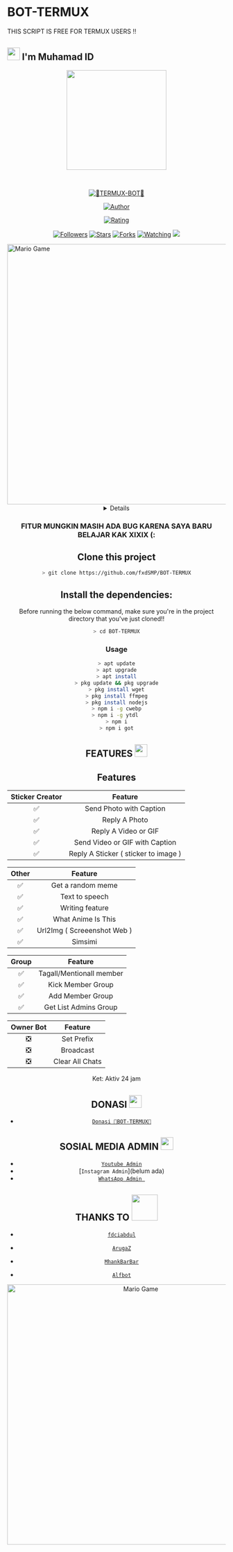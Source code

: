 # BOT-TERMUX
THIS SCRIPT IS FREE FOR TERMUX USERS !!

## <img src="https://github.com/TheDudeThatCode/TheDudeThatCode/blob/master/Assets/Hi.gif" width="29px"> I'm Muhamad ID
<p align="center">
<img src="https://raw.githubusercontent.com/fxdSMP/main/fxdSMP.jpg" width="230" height="230"/>
</p>
<br>



<p align="center">
<a href="#"><img title="👾TERMUX-BOT👾" src="https://img.shields.io/badge/fxdSMP-green?colorA=%23ff0000&colorB=%23017e40&style=for-the-badge"></a>
</p>
<p align="center">
<a href="https://github.com/fxdSMP"><img title="Author" src="https://img.shields.io/badge/AUTHOR-fxdSMP ID-orange.svg?style=for-the-badge&logo=github"></a>
</p>
<p align="center">
<a href="https://www.codefactor.io/repository/github/A187ID/AR15BOT"><img title="Rating" src="https://www.codefactor.io/repository/github/fxdSMP/BOT-TERMUX/badge/main"></a>
</p>
<p align="center">
<a href="https://github.com/fxdSMP/BOT-TERMUX/followers"><img title="Followers" src="https://img.shields.io/github/followers/fxdSMP?color=blue&style=flat-square"></a>
<a href="https://github.com/fxdSMP/BOT-TERMUX/stargazers/"><img title="Stars" src="https://img.shields.io/github/stars/fxdSMP/TERMUX-BOT?color=red&style=flat-square"></a>
<a href="https://github.com/fxdSMP/BOT-TERMUX/network/members"><img title="Forks" src="https://img.shields.io/github/forks/fxdSMP/TERMUX-BOT?color=red&style=flat-square"></a>
<a href="https://github.com/fxdSMP/BOT-TERMUX/watchers"><img title="Watching" src="https://img.shields.io/github/watchers/fxdSMP/TERMUX-BOT?label=Watchers&color=blue&style=flat-square"></a>
<a href="https://hits.seeyoufarm.com"><img src="https://hits.seeyoufarm.com/api/count/incr/badge.svg?url=https%3A%2F%2Fgithub.com%2FA187ID%2FAR15BOT&count_bg=%2379C83D&title_bg=%23555555&icon=probot.svg&icon_color=%2300FF6D&title=hits&edge_flat=false"/></a>
</p>
<img src="https://github.com/TheDudeThatCode/TheDudeThatCode/blob/master/Assets/Developer.gif" alt="Mario Game" width="600" />
<div align="center">
<details>
 
</details>

### FITUR MUNGKIN MASIH ADA BUG KARENA SAYA BARU BELAJAR KAK XIXIX (:

## Clone this project

```bash
> git clone https://github.com/fxdSMP/BOT-TERMUX
```

## Install the dependencies:
Before running the below command, make sure you're in the project directory that
you've just cloned!!

```bash
> cd BOT-TERMUX
```

### Usage
```bash
> apt update
> apt upgrade
> apt install
> pkg update && pkg upgrade
> pkg install wget
> pkg install ffmpeg
> pkg install nodejs
> npm i -g cwebp
> npm i -g ytdl 
> npm i
> npm i got

```

## FEATURES  <img src="https://github.com/TheDudeThatCode/TheDudeThatCode/blob/master/Assets/Earth.gif" width="29px">

## Features

| Sticker Creator |                Feature           |
| :-----------: | :--------------------------------: |
|       ✅       | Send Photo with Caption          |
|       ✅       | Reply A Photo                    |
|       ✅       | Reply A Video or GIF             |
|       ✅       | Send Video or GIF with Caption   |
|       ✅       | Reply A Sticker ( sticker to image ) |

| Other  |                     Feature                     |
| :------------: | :---------------------------------------------: |
|       ✅        |   Get a random meme             |
|       ✅        |   Text to speech                |
|       ✅        |   Writing feature 				|
|       ✅        |   What Anime Is This 			|
|       ✅        |   Url2Img ( Screeenshot Web )   |
|       ✅        |   Simsimi		                |

| Group  |                     Feature               |
| :-----------: | :--------------------------------: |
|       ✅        |   Tagall/Mentionall member       |
|       ✅        |   Kick Member Group	             |
|       ✅        |   Add Member Group	             |
|       ✅        |   Get List Admins Group          |

| Owner Bot  |                     Feature           |
| :-----------: | :--------------------------------: |
|       ❎        |   Set Prefix                     |
|       ❎        |   Broadcast                      |
|       ❎        |   Clear All Chats                |

Ket: Aktiv 24 jam

## DONASI <img src="https://github.com/TheDudeThatCode/TheDudeThatCode/blob/master/Assets/coin.gif" width="29px">
* [`Donasi 👾BOT-TERMUX👾`](https://saweria.co/admin)


## SOSIAL MEDIA ADMIN <img src="https://github.com/TheDudeThatCode/TheDudeThatCode/blob/master/Assets/powerup.gif" width="29px">

* [`Youtube Admin`](https://youtube.com/channel/UCZAZczoc890PV13Lz2CCmdw)
* [`Instagram Admin`](belum ada)
* [`WhatsApp Admin `](https://wa.me/+6281539336834)
## THANKS TO <img src="https://github.com/TheDudeThatCode/TheDudeThatCode/blob/master/Assets/Handshake.gif" width="60px">

* [`fdciabdul`](https://github.com/fdciabdul/termux-whatsapp-bot)

* [`ArugaZ`](https://github.com/ArugaZ/whatsapp-bot)
* [`MhankBarBar`](https://github.com/MhankBarBar/whatsapp-bot)
* [`Alfbot`](https://github.com/alfiansx/alfbot)
<img src="https://github.com/TheDudeThatCode/TheDudeThatCode/blob/master/Assets/Mario_Gameplay.gif" alt="Mario Game" width="600" />



